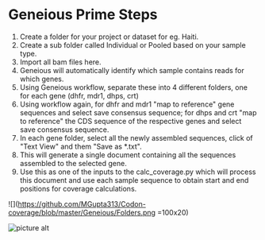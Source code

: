 # Geneious Prime Steps

1. Create a folder for your project or dataset for eg. Haiti.
2. Create a sub folder called Individual or Pooled based on your sample type.
3. Import all bam files here.
4. Geneious will automatically identify which sample contains reads for which genes.
5. Using Geneious workflow, separate these into 4 different folders, one for each gene (dhfr, mdr1, dhps, crt)
6. Using workflow again, for dhfr and mdr1 "map to reference" gene sequences and select save consensus sequence; for dhps and crt "map to reference" the CDS sequence of the respective genes and select save consensus sequence.
7. In each gene folder, select all the newly assembled sequences, click of "Text View" and them "Save as *.txt".
8. This will generate a single document containing all the sequences assembled to the selected gene.
9. Use this as one of the inputs to the calc_coverage.py which will process this document and use each sample sequence to obtain start and end positions for coverage calculations.

![](https://github.com/MGupta313/Codon-coverage/blob/master/Geneious/Folders.png =100x20)

![picture alt](http://via.placeholder.com/200x150 "Title is optional")
